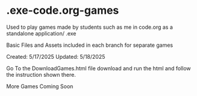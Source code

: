 # .exe-code.org-games
Used to play games made by students such as me in code.org as a standalone application/ .exe

Basic Files and Assets included in each branch for separate games

Created: 5/17/2025 Updated: 5/18/2025

Go To the DownloadGames.html file download and run the html and follow the instruction shown there.

More Games Coming Soon
